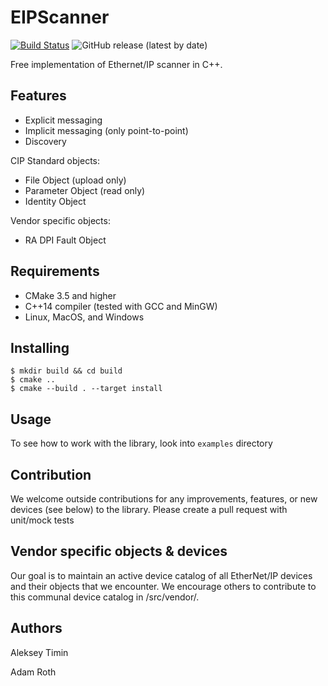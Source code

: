 # EIPScanner

[![Build Status](https://travis-ci.com/nimbuscontrols/EIPScanner.svg?branch=master)](https://travis-ci.com/nimbuscontrols/EIPScanner)
![GitHub release (latest by date)](https://img.shields.io/github/v/release/nimbuscontrols/EIPScanner)


Free implementation of Ethernet/IP scanner in C++.


## Features

* Explicit messaging
* Implicit messaging (only point-to-point)
* Discovery

CIP Standard objects:

* File Object (upload only)
* Parameter Object (read only)
* Identity Object

Vendor specific objects:

* RA DPI Fault Object 

## Requirements

* CMake 3.5 and higher
* C++14 compiler (tested with GCC and MinGW)
* Linux, MacOS, and Windows

## Installing

```shell
$ mkdir build && cd build
$ cmake ..
$ cmake --build . --target install
```

## Usage

To see how to work with the library, look into `examples` directory 

## Contribution

We welcome outside contributions for any improvements, features, or new devices (see below) to the library. Please create a pull request with unit/mock tests

## Vendor specific objects & devices

Our goal is to maintain an active device catalog of all EtherNet/IP devices and their objects that we encounter. We encourage others to contribute to this communal device catalog in /src/vendor/.

## Authors

Aleksey Timin

Adam Roth
